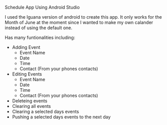 Schedule App Using Android Studio

I used the Iguana version of android to create this app. 
It only works for the Month of June at the moment since I wanted to make my own calander instead of using the default one. 

Has many funtionalities including:
 - Adding Event
   -   Event Name
   -   Date
   -   Time
   -   Contact (From your phones contacts)
 - Editing Events
   - Event Name
   -   Date
   -   Time
   -   Contact (From your phones contacts)
 - Deleteing events
 - Clearing all events
 - Clearing a selected days events
 - Pushing a selected days events to the next day
